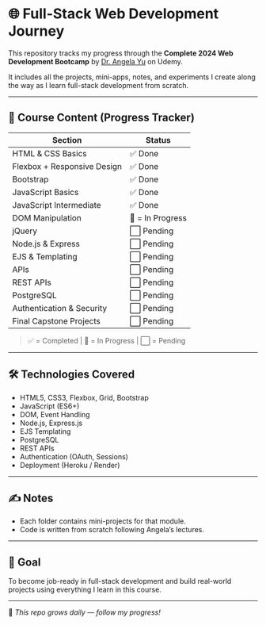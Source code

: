 # 🌐 Full-Stack Web Development Journey

This repository tracks my progress through the **Complete 2024 Web Development Bootcamp** by [Dr. Angela Yu](https://www.udemy.com/course/the-complete-web-development-bootcamp/) on Udemy.

It includes all the projects, mini-apps, notes, and experiments I create along the way as I learn full-stack development from scratch.

---

## 🚀 Course Content (Progress Tracker)

| Section                        | Status  
|-------------------------------|-------------------|
| HTML & CSS Basics             | ✅ Done          |                      
| Flexbox + Responsive Design   | ✅ Done          |              
| Bootstrap                     | ✅ Done          | 
| JavaScript Basics             | ✅ Done          |
| JavaScript Intermediate       | ✅ Done          | 
| DOM Manipulation              | 🔄 = In Progress |
| jQuery                        | ⬜️ Pending       |
| Node.js & Express             | ⬜️ Pending       |
| EJS & Templating              | ⬜️ Pending       |
| APIs                          | ⬜️ Pending       |
| REST APIs                     | ⬜️ Pending       | 
| PostgreSQL                    | ⬜️ Pending       |
| Authentication & Security     | ⬜️ Pending       | 
| Final Capstone Projects       | ⬜️ Pending       |

> ✅ = Completed | 🔄 = In Progress | ⬜️ =  Pending

---
## 🛠️ Technologies Covered

- HTML5, CSS3, Flexbox, Grid, Bootstrap
- JavaScript (ES6+)
- DOM, Event Handling
- Node.js, Express.js
- EJS Templating
- PostgreSQL
- REST APIs
- Authentication (OAuth, Sessions)
- Deployment (Heroku / Render)


---

## ✍️ Notes

- Each folder contains mini-projects for that module.
- Code is written from scratch following Angela’s lectures.

---

## 🎯 Goal

To become job-ready in full-stack development and build real-world projects using everything I learn in this course.

---

🌱 *This repo grows daily — follow my progress!*


